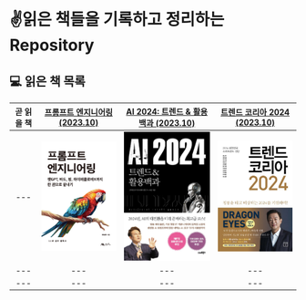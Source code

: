 # ✌️읽은 책들을 기록하고 정리하는 Repository

## 💻 읽은 책 목록



|곧 읽을 책|[프롬프트 엔지니어링 (2023.10)](https://www.booksr.co.kr/product/%ED%94%84%EB%A1%AC%ED%94%84%ED%8A%B8-%EC%97%94%EC%A7%80%EB%8B%88%EC%96%B4%EB%A7%81/)|[AI 2024: 트렌드 & 활용백과 (2023.10)](https://www.smartbooks21.com/book/9791190238977)|[트렌드 코리아 2024 (2023.10)](http://miraebook.co.kr/bbs/board.php?bo_table=m02_01&wr_id=502)|
|:---:|:---:|:---:|:---:|
|---|<a href="https://github.com/spiders22v/TIL/blob/main/book/2023.12_%ED%94%84%EB%A1%AC%ED%94%84%ED%8A%B8%20%EC%97%94%EC%A7%80%EB%8B%88%EC%96%B4%EB%A7%81.md"><img src="../assets/book_2023_프롬프트 엔지니어링.jpg" width="200"/></a>|<a href="https://github.com/spiders22v/TIL/blob/main/book/2023.12_AI%202024%20%ED%8A%B8%EB%A0%8C%EB%93%9C%26%ED%99%9C%EC%9A%A9%EB%B0%B1%EA%B3%BC.md"><img src="../assets/book_2023_AI 2024.jpg" width="200"/></a>|<a href="https://github.com/spiders22v/TIL/blob/main/book/2023.12_%ED%8A%B8%EB%A0%8C%EB%93%9C%20%EC%BD%94%EB%A6%AC%EC%95%84%202024.md"><img src="../assets/book_2023_트렌드 코리아 2024.jpg" width="200"/></a>|
|---|---|---|---|
|---|---|---|---|
